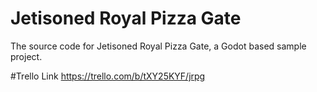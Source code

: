 # Jetisoned Royal Pizza Gate
The source code for Jetisoned Royal Pizza Gate, a Godot based sample project.

#Trello Link
https://trello.com/b/tXY25KYF/jrpg

